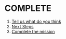 # COMPLETE
   1. [Tell us what do you think](./complete/give-feedback/README.md)
   2. [Next Steps](./complete/next-steps/README.md)
   3. [Complete the mission](./complete/complete-mission/README.md)

